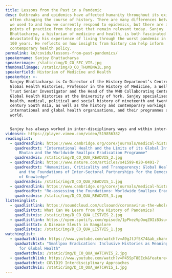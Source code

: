 ```yaml
---
title: Lessons from the Past in a Pandemic
desc: Outbreaks and epidemics have affected humanity throughout its existence,
  often changing the course of history. There are many differences between how
  we used to and how we currently respond to epidemics, but there are also many
  points of practice from the past that remain relevant today. Sanjoy
  Bhattacharya, a historian of medicine and health, is both fascinated and
  devastated by his experience of living through the worst pandemic in the past
  100 years. He reflects on how insights from history can help inform
  contemporary health policy.
permalink: kn/covids/lessons-from-past-pandemics/
speakername: Sanjoy Bhattacharya
speakerimage: /static/img/D_CO_SEC_VIS.jpg
thumbnailimage: /static/img/D_CO_THUMBNAIL.png
speakerfield: Historian of Medicine and Health
speakerbio: >-
  Sanjoy Bhattacharya is Co-Director of the History Department’s Centre for
  Global Health Histories, Professor in the History of Medicine, a Wellcome
  Trust Senior Investigator and the Head of the WHO Collaborating Centre for
  Global Health Histories at the University of York. Sanjoy specialises in the
  health, medical, political and social history of nineteenth and twentieth
  century South Asia, as well as the history and contemporary workings of
  international and global health organisations, and their programmes around the
  world.


  Sanjoy has always worked in inter-disciplinary ways and within inter-sectoral settings, and remains actively involved in health policy research and evaluation work in national and international agencies. He is a co-founder of the World Health Organization’s Global Health Histories project (GHH), which works across the WHO HQ in Geneva, WHO Regional Offices in Copenhagen and Cairo, and multiple WHO Country Offices.
videosrc: https://player.vimeo.com/video/519856382
readinglist:
  - quadreadlink: https://www.cambridge.org/core/journals/medical-history/article/international-health-and-the-limits-of-its-global-influence-bhutan-and-the-worldwide-smallpox-eradication-programme/439B3BCA121FD269945B4645B1DE37CE#
    quadreadtxt: "International Health and the Limits of its Global Influence:
      Bhutan and the Worldwide Smallpox Eradication Programme"
    quadreadvis: /static/img/D_CO_QUA_READVIS_2.jpg
  - quadreadlink: https://www.nature.com/articles/s41599-020-0491-7
    quadreadtxt: "Humanities, Criticality and Transparency: Global Health Histories
      and the Foundations of Inter-Sectoral Partnerships for the Democratisation
      of Knowledge"
    quadreadvis: /static/img/D_CO_QUA_READVIS_1.jpg
  - quadreadlink: https://www.cambridge.org/core/journals/medical-history/article/reassessing-the-foundations-worldwide-smallpox-eradication-195767/A95275198E1EC0668D7B15B240EBF1F0
    quadreadtxt: "Re-assessing the Foundations: Worldwide Smallpox Eradication, 1957–67 "
    quadreadvis: /static/img/D_CO_QUA_READVIS_3.jpg
listeninglist:
  - quadlistlink: https://soundcloud.com/uclsound/coronavirus-the-whole-story-what-can-we-learn-from-the-history-of-pandemics
    quadlisttxt: What Can We Learn from the History of Pandemics?
    quadlistvis: /static/img/D_CO_QUA_LISTVIS_2.jpg
  - quadlistlink: https://open.spotify.com/episode/1pPkezVpOoqZ0IiB3su49v
    quadlisttxt: A Disease Sleuth in Bangalore
    quadlistvis: /static/img/D_CO_QUA_LISTVIS_1.jpg
watchinglist:
  - quadwatchlink: https://www.youtube.com/watch?v=A9gJtJfSX74&ab_channel=CentreforSocialandEconomicProgress
    quadwatchtxt: "Smallpox Eradication: Inclusive Histories as Meaningful Roadmaps
      for Global Health"
    quadwatchvis: /static/img/D_CO_QUA_WATCHVIS_2.jpg
  - quadwatchlink: https://www.youtube.com/watch?v=P45SpT8EEck&feature=youtu.be&ab_channel=UniversityofYorkAudioVisualCentre
    quadwatchtxt: COVID19 Interdisciplinary Approaches
    quadwatchvis: /static/img/D_CO_QUA_WATCHVIS_1.jpg
---
```

